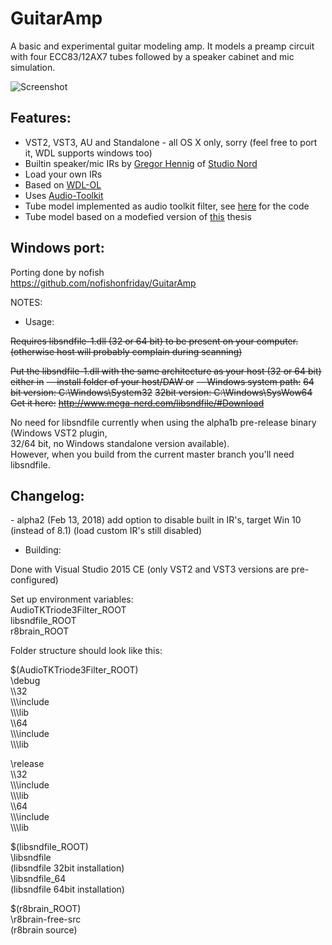 # GuitarAmp
A basic and experimental guitar modeling amp. It models a preamp circuit with four ECC83/12AX7 tubes followed by a 
speaker cabinet and mic simulation.

![](https://raw.githubusercontent.com/apohl79/GuitarAmp/master/manual/screenshot.png "Screenshot")

Features:
---------

- VST2, VST3, AU and Standalone - all OS X only, sorry (feel free to port it, WDL supports windows too)
- Builtin speaker/mic IRs by [Gregor Hennig](http://www.grgr.de/index.html#ir) of [Studio Nord](http://www.studio-nord.net)
- Load your own IRs
- Based on [WDL-OL](https://github.com/olilarkin/wdl-ol)
- Uses [Audio-Toolkit](http://www.audio-tk.com)
- Tube model implemented as audio toolkit filter, see [here](https://github.com/apohl79/AudioTK/blob/Triode3Filter/ATK/Preamplifier/Triode3Filter.h) for the code
- Tube model based on a modefied version of [this](http://www.hs-ulm.de/opus/frontdoor.php?source_opus=114) thesis

 
Windows port:  
-------------  

Porting done by nofish  
https://github.com/nofishonfriday/GuitarAmp  

NOTES:

- Usage:  

~~Requires libsndfile-1.dll (32 or 64 bit) to be present on your computer.~~
~~(otherwise host will probably complain during scanning)~~
 
~~Put the libsndfile-1.dll with the same architecture as your host (32 or 64 bit) either in~~
~~-- install folder of your host/DAW or~~
~~-- Windows system path:~~ 
~~64 bit version: C:\Windows\System32~~
~~32bit version: C:\Windows\SysWow64~~
~~Get it here:~~
~~http://www.mega-nerd.com/libsndfile/#Download~~

No need for libsndfile currently when using the alpha1b pre-release binary (Windows VST2 plugin,  
32/64 bit, no Windows standalone version available).  
However, when you build from the current master branch you'll need libsndfile.  


Changelog:
----------

\- alpha2 (Feb 13, 2018)
add option to disable built in IR's, target Win 10 (instead of 8.1)
(load custom IR's still disabled)  
  
	
	
	
- Building:

Done with Visual Studio 2015 CE
(only VST2 and VST3 versions are pre-configured)

Set up environment variables:  
AudioTKTriode3Filter_ROOT  
libsndfile_ROOT  
r8brain_ROOT  

Folder structure should look like this:  

$(AudioTKTriode3Filter_ROOT)  
\debug  
\\\32  
\\\\\include  
\\\\\lib  
\\\64  
\\\\\include  
\\\\\lib  

\release  
\\\32  
\\\\\include  
\\\\\lib  
\\\64  
\\\\\include  
\\\\\lib  

$(libsndfile_ROOT)  
\libsndfile   
(libsndfile 32bit installation)  
\libsndfile_64  
(libsndfile 64bit installation)  

$(r8brain_ROOT)  
\r8brain-free-src  
(r8brain source)  

